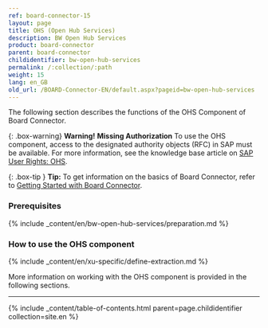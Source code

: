 ```yaml
---
ref: board-connector-15
layout: page
title: OHS (Open Hub Services)
description: BW Open Hub Services
product: board-connector
parent: board-connector
childidentifier: bw-open-hub-services
permalink: /:collection/:path
weight: 15
lang: en_GB
old_url: /BOARD-Connector-EN/default.aspx?pageid=bw-open-hub-services
---
```


The following section describes the functions of the OHS Component of Board Connector. <br>

{: .box-warning}
**Warning!** **Missing Authorization**
To use the OHS component, access to the designated authority objects (RFC) in SAP must be available.
For more information, see the knowledge base article on [SAP User Rights: OHS](https://kb.theobald-software.com/sap/authority-objects-sap-user-rights#ohs).

{: .box-tip }
**Tip:** To get information on the basics of Board Connector, refer to [Getting Started with Board Connector](./getting-started).

### Prerequisites

{% include _content/en/bw-open-hub-services/preparation.md %}

### How to use the OHS component
{% include _content/en/xu-specific/define-extraction.md %}

More information on working with the OHS component is provided in the following sections.

---

{% include _content/table-of-contents.html parent=page.childidentifier collection=site.en %}
